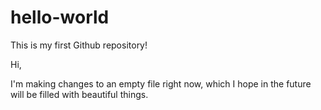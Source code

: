 # hello-world
This is my first Github repository!

Hi,

I'm making changes to an empty file right now, which I hope in the future will be filled with beautiful things. 
